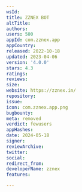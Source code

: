 ```yaml
---
wsId: 
title: ZZNEX BOT
altTitle: 
authors: 
users: 500
appId: com.zznex.app
appCountry: 
released: 2022-10-18
updated: 2023-04-06
version: '4.0.0'
stars: 4.3
ratings: 
reviews: 
size: 
website: https://zznex.in/
repository: 
issue: 
icon: com.zznex.app.png
bugbounty: 
meta: removed
verdict: fewusers
appHashes: 
date: 2024-05-18
signer: 
reviewArchive: 
twitter: 
social: 
redirect_from: 
developerName: zznex
features: 

---
```



